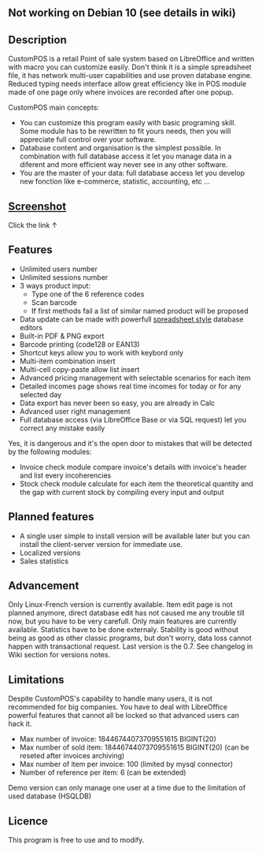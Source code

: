 ## Not working on Debian 10 (see details in wiki)

## Description
CustomPOS is a retail Point of sale system based on LibreOffice and written with macro you can customize easily. Don't think it is a simple spreadsheet file, it has network multi-user capabilities and use proven database engine. Reduced typing needs interface allow great efficiency like in POS module made of one page only where invoices are recorded after one popup.


CustomPOS main concepts:
- You can customize this program easily with basic programing skill. Some module has to be rewritten to fit yours needs, then you will appreciate full control over your software.
- Database content and organisation is the simplest possible. In combination with full database access it let you manage data in a diferent and more efficient way never see in any other software.
- You are the master of your data: full database access let you develop new fonction like e-commerce, statistic, accounting, etc ...

## [Screenshot](https://github.com/Nick689/CustomPOS/blob/master/Preview/ViewAll.md)
Click the link ↑

## Features
* Unlimited users number
* Unlimited sessions number
* 3 ways product input:
  - Type one of the 6 reference codes
  - Scan barcode
  - If first methods fail a list of similar named product will be proposed
* Data update can be made with powerfull [spreadsheet style](https://github.com/Nick689/CustomPOS/blob/master/Preview/Stk.png) database editors
* Built-in PDF & PNG export
* Barcode printing (code128 or EAN13)
* Shortcut keys allow you to work with keybord only
* Multi-item combination insert
* Multi-cell copy-paste allow list insert
* Advanced pricing management with selectable scenarios for each item
* Detailed incomes page shows real time incomes for today or for any selected day
* Data export has never been so easy, you are already in Calc
* Advanced user right management
* Full database access (via LibreOffice Base or via SQL request) let you correct any mistake easily

 Yes, it is dangerous and it's the open door to mistakes that will be detected by the following modules:
* Invoice check module compare invoice's details with invoice's header and list every incoherencies
* Stock check module calculate for each item the theoretical quantity and the gap with current stock by compiling every input and output

## Planned features
* A single user simple to install version will be available later but you can install the client-server version for immediate use.
* Localized versions
* Sales statistics

## Advancement
Only Linux-French version is currently available.
Item edit page is not planned anymore, direct database edit has not caused me any trouble till now, but you have to be very carefull.
Only main features are currently available. Statistics have to be done externaly. Stability is good without being as good as other classic programs, but don't worry, data loss cannot happen with transactional request. Last version is the 0.7. See changelog in Wiki section for versions notes.

## Limitations
Despite CustomPOS's capability to handle many users, it is not recommended for big companies. You have to deal with LibreOffice powerful features that cannot all be locked so that advanced users can hack it.

* Max number of invoice: 18446744073709551615 BIGINT(20)
* Max number of sold item: 18446744073709551615 BIGINT(20)  (can be reseted after invoices archiving)
* Max number of item per invoice: 100 (limited by mysql connector)
* Number of reference per item: 6 (can be extended)

Demo version can only manage one user at a time due to the limitation of used database (HSQLDB)

## Licence
This program is free to use and to modify.
